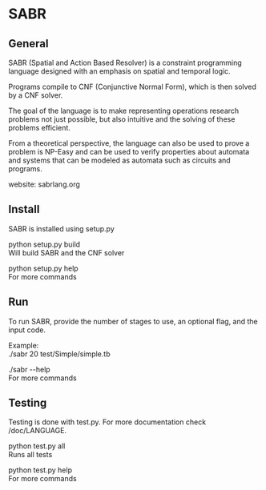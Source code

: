 SABR
================================

General
-------------------------

SABR (Spatial and Action Based Resolver) is a constraint programming language designed with an emphasis on spatial and temporal logic. 

Programs compile to CNF (Conjunctive Normal Form), which is then solved by a CNF solver. 

The goal of the language is to make representing operations research problems not just possible, but also intuitive and the solving of these problems efficient. 

From a theoretical perspective, the language can also be used to prove a problem is NP-Easy and can be used to verify properties about automata and systems that can be modeled as automata such as circuits and programs.

website: sabrlang.org

Install
-------------------------

SABR is installed using setup.py

python setup.py build  
	Will build SABR and the CNF solver

python setup.py help  
	For more commands

Run
-------------------------

To run SABR, provide the number of stages to use, an optional flag, and the input code.

Example:  
./sabr 20 test/Simple/simple.tb

./sabr --help  
	For more commands

Testing
-------------------------

Testing is done with test.py. For more documentation check /doc/LANGUAGE.

python test.py all  
	Runs all tests

python test.py help  
	For more commands
